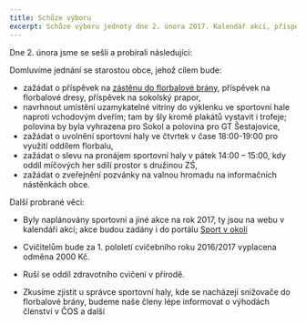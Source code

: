 ```yaml
---
title: Schůze výboru
excerpt: Schůze výboru jednoty dne 2. února 2017. Kalendář akcí, příspěvky na druhé pololetí a další.
---
```


Dne 2. února jsme se sešli a probírali následující:

Domluvíme jednání se starostou obce, jehož cílem bude:

* zažádat o příspěvek na [zástěnu do florbalové brány](http://www.exesport.net/oxdog-blocker-goal-buster-160x115-floorballplayer-p36299/), příspěvek na florbalové dresy, příspěvek na sokolský prapor,
* navrhnout umístění uzamykatelné vitríny do výklenku ve sportovní hale naproti vchodovým dveřím; tam by šly kromě plakátů vystavit i trofeje; polovina by byla vyhrazena pro Sokol a polovina pro GT Šestajovice,
* zažádat o uvolnění sportovní haly ve čtvrtek v čase 18:00-19:00 pro využití oddílem florbalu,
* zažádat o slevu na pronájem sportovní haly v pátek 14:00 – 15:00, kdy oddíl míčových her sdílí prostor s družinou ZŚ,
* zažádat o zveřejnění pozvánky na valnou hromadu na informačních nástěnkách obce.

Další probrané věci:

* Byly naplánovány sportovní a jiné akce na rok 2017, ty jsou na webu v kalendáři akcí; akce budou zadány i do portálu [Sport v okolí](http://sportvokoli.cz/)

* Cvičitelům bude za 1. pololetí cvičebního roku 2016/2017 vyplacena odměna 2000 Kč.

* Ruší se oddíl zdravotního cvičení v přírodě.

* Zkusíme zjistit u správce sportovní haly, kde se nacházejí snižovače do florbalové brány, budeme naše členy lépe informovat o výhodách členství v ČOS a další


